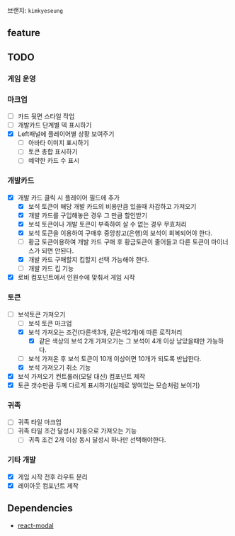 브랜치: `kimkyeseung`

## feature

## TODO

### 게임 운영

### 마크업
- [ ] 카드 뒷면 스타일 작업
- [ ] 개발카드 단계별 덱 표시하기
- [x] Left패널에 플레이어별 상황 보여주기
  - [ ] 아바타 이미지 표시하기
  - [ ] 토큰 총합 표시하기
  - [ ] 예약한 카드 수 표시

### 개발카드
- [x] 개발 카드 클릭 시 플레이어 필드에 추가
  - [x] 보석 토큰이 해당 개발 카드의 비용만큼 있을때 차감하고 가져오기
  - [x] 개발 카드를 구입해놓은 경우 그 만큼 할인받기
  - [x] 보석 토큰이나 개발 토큰이 부족하여 살 수 없는 경우 무효처리
  - [x] 보석 토큰을 이용하여 구매후 중앙창고(은행)의 보석이 회복되어야 한다.
  - [ ] 황금 토큰이용하여 개발 카드 구매 후 황금토큰이 줄어들고 다른 토큰이 마이너스가 되면 안된다.
  - [x] 개발 카드 구매할지 킵할지 선택 가능해야 한다.
  - [ ] 개발 카드 킵 기능
- [x] 로비 컴포넌트에서 인원수에 맞춰서 게임 시작

### 토큰
- [ ] 보석토큰 가져오기
  - [ ] 보석 토큰 마크업
  - [x] 보석 가져오는 조건(다른색3개, 같은색2개)에 따른 로직처리
    - [x] 같은 색상의 보석 2개 가져오기는 그 보석이 4개 이상 남았을때만 가능하다.
  - [ ] 보석 가져온 후 보석 토큰이 10개 이상이면 10개가 되도록 반납한다.
  - [x] 보석 가져오기 취소 기능
- [x] 보석 가져오기 컨트롤러(모달 대신) 컴포넌트 제작
- [x] 토큰 갯수만큼 두꼐 다르게 표시하기(실제로 쌓여있는 모습처럼 보이기)

### 귀족
- [ ] 귀족 타일 마크업
- [ ] 귀족 타일 조건 달성시 자동으로 가져오는 기능
  - [ ] 귀족 조건 2개 이상 동시 달성시 하나만 선택해야한다.

### 기타 개발
- [x] 게임 시작 전후 라우트 분리
- [x] 레이아웃 컴포넌트 제작

## Dependencies
- [react-modal](https://github.com/reactjs/react-modal)